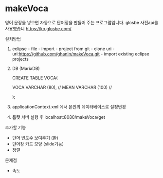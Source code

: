 # makeVoca


영어 문장을 넣으면 자동으로 단어장을 만들어 주는 프로그램입니다.
glosbe 사전api를 사용했습니
https://ko.glosbe.com/

설치방법

1. eclipse - file - import - project from git - clone uri - uri:https://github.com/ghanIn/makeVoca.git - import existing eclipse projects

2. DB (MariaDB)
	
	CREATE TABLE VOCA(

	VOCA VARCHAR (80), // 
	MEAN VARCHAR (100) // 

	);



3. applicationContext.xml 에서 본인의 데이터베이스로 설정변경

4. 톰캣 서버 실행 후 localhost:8080/makeVoca/get


추가할 기능

- 단어 빈도수 보여주기 (완)
- 단어장 카드 모양 (slide기능)
- 정렬

문제점

- 속도
